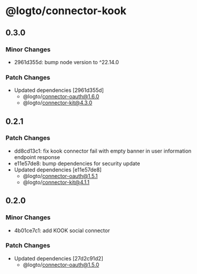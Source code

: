 # @logto/connector-kook

## 0.3.0

### Minor Changes

- 2961d355d: bump node version to ^22.14.0

### Patch Changes

- Updated dependencies [2961d355d]
  - @logto/connector-oauth@1.6.0
  - @logto/connector-kit@4.3.0

## 0.2.1

### Patch Changes

- dd8cd13c1: fix kook connector fail with empty banner in user information endpoint response
- e11e57de8: bump dependencies for security update
- Updated dependencies [e11e57de8]
  - @logto/connector-oauth@1.5.1
  - @logto/connector-kit@4.1.1

## 0.2.0

### Minor Changes

- 4b01ce7c1: add KOOK social connector

### Patch Changes

- Updated dependencies [27d2c91d2]
  - @logto/connector-oauth@1.5.0
